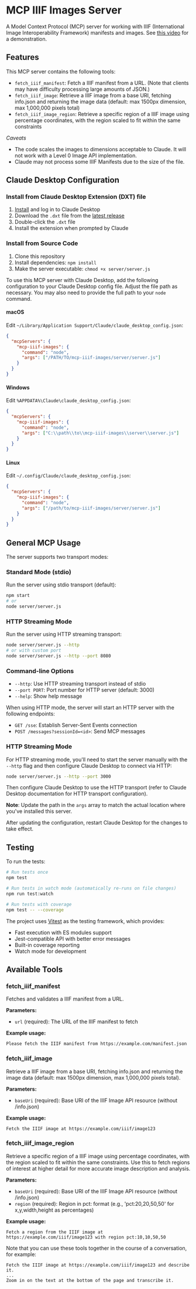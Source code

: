 # MCP IIIF Images Server

A Model Context Protocol (MCP) server for working with IIIF (International Image Interoperability Framework) manifests and images.   See [this video](https://youtu.be/vsVKQWhAFBg) for a demonstration.

## Features

This MCP server contains the following tools:
- `fetch_iiif_manifest`: Fetch a IIIF manifest from a URL.  (Note that clients may have difficulty processing large amounts of JSON.)
- `fetch_iiif_image`: Retrieve a IIIF image from a base URI, fetching info.json and returning the image data (default: max 1500px dimension, max 1,000,000 pixels total)
- `fetch_iiif_image_region`: Retrieve a specific region of a IIIF image using percentage coordinates, with the region scaled to fit within the same constraints

*Caveats*
- The code scales the images to dimensions acceptable to Claude.  It will not work with a Level 0 Image API implementation.
- Claude may not process some IIIF Manifests due to the size of the file.

## Claude Desktop Configuration

### Install from Claude Desktop Extension (DXT) file

1. [Install](https://claude.ai/download) and log in to Claude Desktop
2. Download the `.dxt` file from the [latest release](https://github.com/mikeapp/mcp-iiif-images/releases) 
3. Double-click the `.dxt` file
4. Install the extension when prompted by Claude

### Install from Source Code

1. Clone this repository
2. Install dependencies: `npm install`
3. Make the server executable: `chmod +x server/server.js`

To use this MCP server with Claude Desktop, add the following configuration to your Claude Desktop config file. Adjust the file path as necessary. You may also need to provide the full path to your `node` command.

#### macOS
Edit `~/Library/Application Support/Claude/claude_desktop_config.json`:

```json
{
  "mcpServers": {
    "mcp-iiif-images": {
      "command": "node",
      "args": ["/PATH/TO/mcp-iiif-images/server/server.js"]
    }
  }
}
```

#### Windows
Edit `%APPDATA%\Claude\claude_desktop_config.json`:

```json
{
  "mcpServers": {
    "mcp-iiif-images": {
      "command": "node",
      "args": ["C:\\path\\to\\mcp-iiif-images\\server\\server.js"]
    }
  }
}
```

#### Linux
Edit `~/.config/Claude/claude_desktop_config.json`:

```json
{
  "mcpServers": {
    "mcp-iiif-images": {
      "command": "node",
      "args": ["/path/to/mcp-iiif-images/server/server.js"]
    }
  }
}
```

## General MCP Usage

The server supports two transport modes:

### Standard Mode (stdio)
Run the server using stdio transport (default):
```bash
npm start
# or
node server/server.js
```

### HTTP Streaming Mode
Run the server using HTTP streaming transport:
```bash
node server/server.js --http
# or with custom port
node server/server.js --http --port 8080
```

### Command-line Options
- `--http`: Use HTTP streaming transport instead of stdio
- `--port PORT`: Port number for HTTP server (default: 3000)
- `--help`: Show help message

When using HTTP mode, the server will start an HTTP server with the following endpoints:
- `GET /sse`: Establish Server-Sent Events connection
- `POST /messages?sessionId=<id>`: Send MCP messages



### HTTP Streaming Mode

For HTTP streaming mode, you'll need to start the server manually with the `--http` flag and then configure Claude Desktop to connect via HTTP:

```bash
node server/server.js --http --port 3000
```

Then configure Claude Desktop to use the HTTP transport (refer to Claude Desktop documentation for HTTP transport configuration).

**Note**: Update the path in the `args` array to match the actual location where you've installed this server.

After updating the configuration, restart Claude Desktop for the changes to take effect.

## Testing

To run the tests:

```bash
# Run tests once
npm test

# Run tests in watch mode (automatically re-runs on file changes)
npm run test:watch

# Run tests with coverage
npm test -- --coverage
```

The project uses [Vitest](https://vitest.dev/) as the testing framework, which provides:
- Fast execution with ES modules support
- Jest-compatible API with better error messages
- Built-in coverage reporting
- Watch mode for development

## Available Tools

### fetch_iiif_manifest
Fetches and validates a IIIF manifest from a URL.

**Parameters:**
- `url` (required): The URL of the IIIF manifest to fetch

**Example usage:**
```
Please fetch the IIIF manifest from https://example.com/manifest.json
```

### fetch_iiif_image
Retrieve a IIIF image from a base URI, fetching info.json and returning the image data (default: max 1500px dimension, max 1,000,000 pixels total).

**Parameters:**
- `baseUri` (required): Base URI of the IIIF Image API resource (without /info.json)

**Example usage:**
```
Fetch the IIIF image at https://example.com/iiif/image123
```

### fetch_iiif_image_region
Retrieve a specific region of a IIIF image using percentage coordinates, with the region scaled to fit within the same constraints. Use this to fetch regions of interest at higher detail for more accurate image description and analysis.

**Parameters:**
- `baseUri` (required): Base URI of the IIIF Image API resource (without /info.json)
- `region` (required): Region in pct: format (e.g., 'pct:20,20,50,50' for x,y,width,height as percentages)

**Example usage:**
```
Fetch a region from the IIIF image at https://example.com/iiif/image123 with region pct:10,10,50,50
```

Note that you can use these tools together in the course of a conversation, for example:
```
Fetch the IIIF image at https://example.com/iiif/image123 and describe it.
...
Zoom in on the text at the bottom of the page and transcribe it.
```

